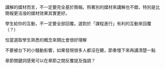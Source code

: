  講解的媒材而言，不一定要完全基於簡報。照著別的媒材來講解也不錯，特別是比簡報更活潑的媒材效果其實更好。

學生給你的互動，不一定要全部回覆。選對於「課程進行」有利的互動來回覆（？）

恰當選取學生熟悉的概念來類比會很好理解

不要被台下的小騷動影響，如果發現很多人都沒在聽，節奏慢下來再講清楚一點

章節關鍵詞感覺可以在章節之間反覆提及強調？